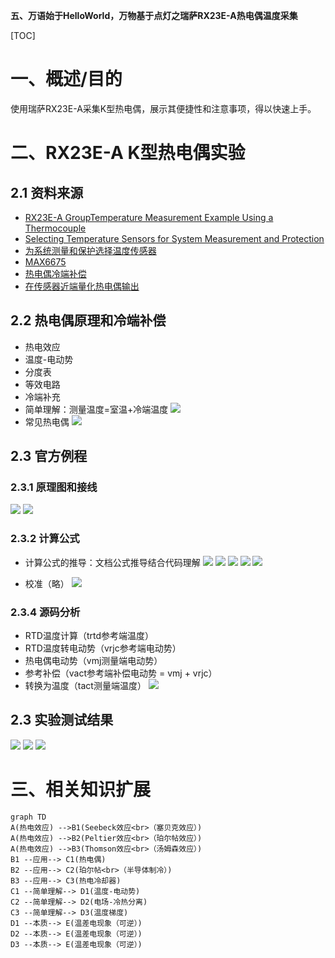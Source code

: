 **五、万语始于HelloWorld，万物基于点灯之瑞萨RX23E-A热电偶温度采集**

[TOC]

# 一、概述/目的
使用瑞萨RX23E-A采集K型热电偶，展示其便捷性和注意事项，得以快速上手。

# 二、RX23E-A K型热电偶实验
## 2.1 资料来源
- [RX23E-A GroupTemperature Measurement Example Using a Thermocouple](./DOC/r01an4747ej0110-rx23e-a.pdf)
- [Selecting Temperature Sensors for System Measurement and Protection](./DOC/selecting-temperature-sensors-for-system-measurement-and-protection--maxim-integrated.pdf)
- [为系统测量和保护选择温度传感器](https://www.analog.com/cn/design-notes/selecting-temperature-sensors-for-system-measurement-and-protection.html)
- [MAX6675](./DOC/MAX6675.pdf)
- [热电偶冷端补偿](https://www.analog.com/cn/technical-articles/cold-junction-compensation-in-thermocouple-guide.html)
- [在传感器近端量化热电偶输出](https://www.analog.com/cn/design-notes/circuit-digitizes-thermocouple-output-near-sensing-point.html)

## 2.2 热电偶原理和冷端补偿
- 热电效应
- 温度-电动势
- 分度表
- 等效电路
- 冷端补充
- 简单理解：测量温度=室温+冷端温度
![](./images/tc.png)
- 常见热电偶
![](./images/tc3.png)

## 2.3 官方例程

### 2.3.1 原理图和接线
![](./images/tc1.png)
![](./images/tc2.png)

### 2.3.2 计算公式
- 计算公式的推导：文档公式推导结合代码理解
![](./images/formula1.png)
![](./images/formula2.png)
![](./images/formula3.png)
![](./images/formula4.png)
![](./images/formula5.png)

- 校准（略）
![](./images/formula6.png)
### 2.3.4 源码分析
- RTD温度计算（trtd参考端温度）
- RTD温度转电动势（vrjc参考端电动势）
- 热电偶电动势（vmj测量端电动势）
- 参考补偿（vact参考端补偿电动势 = vmj + vrjc）
- 转换为温度（tact测量端温度）
![](./images/ep1.png)
## 2.3 实验测试结果

![](./images/demo1.png)
![](./images/demo2.png)
![](./images/demo3.png)

# 三、相关知识扩展

```mermaid
graph TD
A(热电效应) -->B1(Seebeck效应<br>（塞贝克效应）)
A(热电效应) -->B2(Peltier效应<br>（珀尔帖效应）)
A(热电效应) -->B3(Thomson效应<br>（汤姆森效应）)
B1 --应用--> C1(热电偶)
B2 --应用--> C2(珀尔帖<br>（半导体制冷）)
B3 --应用--> C3(热电冷却器)
C1 --简单理解--> D1(温度-电动势)
C2 --简单理解--> D2(电场-冷热分离)
C3 --简单理解--> D3(温度梯度)
D1 --本质--> E(温差电现象（可逆）)
D2 --本质--> E(温差电现象（可逆）)
D3 --本质--> E(温差电现象（可逆）)

```